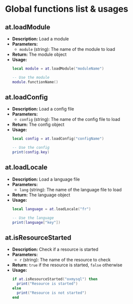 # Global functions list & usages

## at.loadModule
- **Description:** Load a module
- **Parameters:**
  - `module` (string): The name of the module to load
- **Return:** The module object
- **Usage:**
  ```lua
  local module = at.loadModule("moduleName")

  -- Use the module
  module.functionName()
  ```

## at.loadConfig
- **Description:** Load a config file
- **Parameters:**
  - `config` (string): The name of the config file to load
- **Return:** The config object
- **Usage:**
  ```lua
  local config = at.loadConfig("configName")

  -- Use the config
  print(config.key)
  ```

## at.loadLocale
- **Description:** Load a language file
- **Parameters:**
  - `lang` (string): The name of the language file to load
- **Return:** The language object
- **Usage:**
  ```lua
  local language = at.loadLocale("fr")

  -- Use the language
  print(language["key"])
  ```

## at.isResourceStarted
- **Description:** Check if a resource is started
- **Parameters:**
  - `r` (string): The name of the resource to check
- **Return:** `true` if the resource is started, `false` otherwise
- **Usage:**
  ```lua
  if at.isResourceStarted("oxmysql") then
    print("Resource is started")
  else
    print("Resource is not started")
  end
  ```